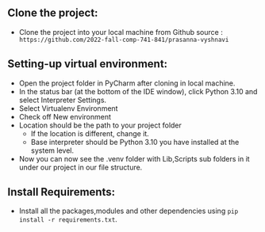 ## Clone the project:
* Clone the project into your local machine from Github source :` https://github.com/2022-fall-comp-741-841/prasanna-vyshnavi`

## Setting-up virtual environment:
* Open the project folder in PyCharm after cloning in local machine.
* In the status bar (at the bottom of the IDE window), click Python 3.10 and select Interpreter Settings.
* Select Virtualenv Environment
* Check off New environment
* Location should be the path to your project folder
  * If the location is different, change it. 
  * Base interpreter should be Python 3.10 you have installed at the system level.
* Now you can now see the .venv folder with Lib,Scripts sub folders in it under our project in our file structure.

## Install Requirements:
* Install all the packages,modules and other dependencies using `pip install -r requirements.txt`.

